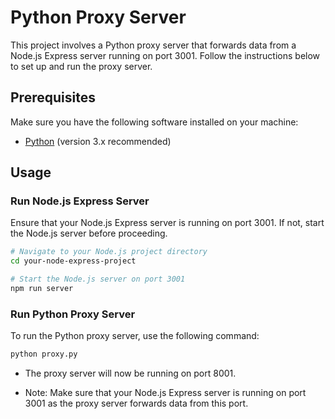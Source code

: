 # Python Proxy Server

This project involves a Python proxy server that forwards data from a Node.js Express server running on port 3001. Follow the instructions below to set up and run the proxy server.

## Prerequisites

Make sure you have the following software installed on your machine:

- [Python](https://www.python.org/) (version 3.x recommended)

## Usage

### Run Node.js Express Server

Ensure that your Node.js Express server is running on port 3001. If not, start the Node.js server before proceeding.

```bash
# Navigate to your Node.js project directory
cd your-node-express-project

# Start the Node.js server on port 3001
npm run server
```

### Run Python Proxy Server
To run the Python proxy server, use the following command:

```bash
python proxy.py
```

- The proxy server will now be running on port 8001.

* Note: Make sure that your Node.js Express server is running on port 3001 as the proxy server forwards data from this port.

